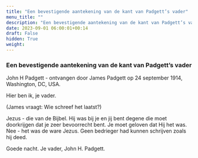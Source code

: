 ```yaml
---
title: "Een bevestigende aantekening van de kant van Padgett’s vader"
menu_title: ""
description: "Een bevestigende aantekening van de kant van Padgett’s vader"
date: 2023-09-01 06:00:01+00:14
draft: False
hidden: True
weight:
---
```

### Een bevestigende aantekening van de kant van Padgett’s vader

John H Padgett - ontvangen door James Padgett op 24 september 1914, Washington, DC, USA.

Hier ben ik, je vader.

(James vraagt: Wie schreef het laatst?)

Jezus - die van de Bijbel. Hij was bij je en jij bent degene die moet doorkrijgen dat je zeer bevoorrecht bent. Je moet geloven dat Hij het was. Nee - het was de ware Jezus. Geen bedrieger had kunnen schrijven zoals hij deed.

Goede nacht. Je vader, John H. Padgett.
